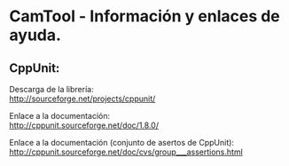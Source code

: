 CamTool - Información y enlaces de ayuda.
=========================================

CppUnit:
--------

Descarga de la librería: <br>
http://sourceforge.net/projects/cppunit/ <br>

Enlace a la documentación: <br>
http://cppunit.sourceforge.net/doc/1.8.0/ <br>

Enlace a la documentación (conjunto de asertos de CppUnit): <br>
http://cppunit.sourceforge.net/doc/cvs/group___assertions.html <br>
